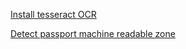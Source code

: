 [Install tesseract OCR](https://www.pyimagesearch.com/2017/07/03/installing-tesseract-for-ocr/)

[Detect passport machine readable zone](https://www.pyimagesearch.com/2021/12/01/ocr-passports-with-opencv-and-tesseract/)
